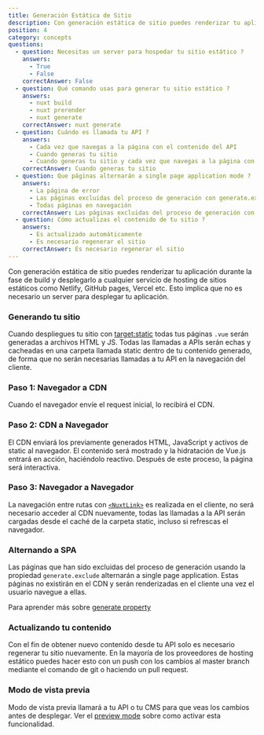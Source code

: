 ```yaml
---
title: Generación Estática de Sitio
description: Con generación estática de sitio puedes renderizar tu aplicación durante la fase de build y desplegarlo a cualquier servicio de hosting de sitios estáticos como Netlify, GitHub pages, Vercel etc.
position: 4
category: concepts
questions:
  - question: Necesitas un server para hospedar tu sitio estático ?
    answers:
      - True
      - False
    correctAnswer: False
  - question: Qué comando usas para generar tu sitio estático ?
    answers:
      - nuxt build
      - nuxt prerender
      - nuxt generate
    correctAnswer: nuxt generate
  - question: Cuándo es llamada tu API ?
    answers:
      - Cada vez que navegas a la página con el contenido del API
      - Cuando generas tu sitio
      - Cuando generas tu sitio y cada vez que navegas a la página con el contenido del API
    correctAnswer: Cuando generas tu sitio
  - question: Que páginas alternarán a single page application mode ?
    answers:
      - La página de error
      - Las páginas excluidas del proceso de generación con generate.excludes
      - Todas páginas en navegación
    correctAnswer: Las páginas excluidas del proceso de generación con generate.excludes
  - question: Cómo actualizas el contenido de tu sitio ?
    answers:
      - Es actualizado automáticamente
      - Es necesario regenerar el sitio
    correctAnswer: Es necesario regenerar el sitio
---
```


Con generación estática de sitio puedes renderizar tu aplicación durante la fase de build y desplegarlo a cualquier servicio de hosting de sitios estáticos como Netlify, GitHub pages, Vercel etc. Esto implica que no es necesario un server para desplegar tu aplicación.

### Generando tu sitio

Cuando despliegues tu sitio con [target:static](/docs/2.x/features/deployment-targets#static-hosting) todas tus páginas `.vue` serán generadas a archivos HTML y JS. Todas las llamadas a APIs serán echas y cacheadas en una carpeta llamada static dentro de tu contenido generado, de forma que no serán necesarias llamadas a tu API en la navegación del cliente.

### Paso 1: Navegador a CDN

Cuando el navegador envíe el request inicial, lo recibirá el CDN.

### Paso 2: CDN a Navegador

El CDN enviará los previamente generados HTML, JavaScript y activos de static al navegador.
El contenido será mostrado y la hidratación de Vue.js entrará en acción, haciéndolo reactivo. Después de este proceso, la página será interactiva.

### Paso 3: Navegador a Navegador

La navegación entre rutas con [`<NuxtLink>`](/docs/2.x/features/nuxt-components#the-nuxtlink-component) es realizada en el cliente, no será necesario acceder al CDN nuevamente, todas las llamadas a la API serán cargadas desde el caché de la carpeta static, incluso si refrescas el navegador.

### Alternando a SPA

Las páginas que han sido excluidas del proceso de generación usando la propiedad `generate.exclude` alternarán a single page application. Estas páginas no existirán en el CDN y serán renderizadas en el cliente una vez el usuario navegue a ellas.

<base-alert type="next">

Para aprender más sobre [generate property](/docs/2.x/configuration-glossary/configuration-generate#exclude)

</base-alert>

### Actualizando tu contenido

Con el fin de obtener nuevo contenido desde tu API solo es necesario regenerar tu sitio nuevamente. En la mayoría de los proveedores de hosting estático puedes hacer esto con un push con los cambios al master branch mediante el comando de git o haciendo un pull request.

### Modo de vista previa

Modo de vista previa llamará a tu API o tu CMS para que veas los cambios antes de desplegar. Ver el [preview mode](/docs/2.x/features/live-preview) sobre como activar esta funcionalidad.

<quiz :questions="questions"></quiz>
